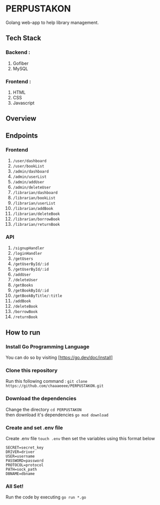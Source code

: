 # PERPUSTAKON

Golang web-app to help library management.

## Tech Stack

### Backend :

1. Gofiber
2. MySQL

### Frontend :

1. HTML
2. CSS
3. Javascript

## Overview

## Endpoints

### Frontend

1. `/user/dashboard`
2. `/user/bookList`
3. `/admin/dashboard`
4. `/admin/userList`
5. `/admin/addUser`
6. `/admin/deleteUser`
7. `/librarian/dashboard`
8. `/librarian/bookList`
9. `/librarian/userList`
10. `/librarian/addBook`
11. `/librarian/deleteBook`
12. `/librarian/borrowBook`
13. `/librarian/returnBook`

### API

1. `/signupHandler`
2. `/loginHandler`
3. `/getUsers`
4. `/getUserById/:id`
5. `/getUserById/:id`
6. `/addUser`
7. `/deleteUser`
8. `/getBooks`
9. `/getBookById/:id`
10. `/getBookByTitle/:title`
11. `/addBook`
12. `/deleteBook`
13. `/borrowBook`
14. `/returnBook`

## How to run

### Install Go Programming Language

You can do so by visiting [https://go.dev/doc/install]

### Clone this repository

Run this following command : `git clone https://github.com/chaaaeeee/PERPUSTAKON.git`

### Download the dependencies

Change the directory `cd PERPUSTAKON`  
then download it's dependencies `go mod download`

### Create and set .env file

Create .env file `touch .env` then set the variables using this format below

```
SECRET=secret_key
DRIVER=driver
USER=username
PASSWORD=password
PROTOCOL=protocol
PATH=sock_path
DBNAME=dbname
```

### All Set!

Run the code by executing
`go run *.go`

